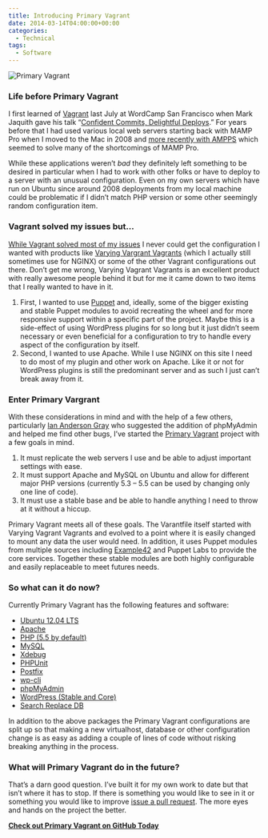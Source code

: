 ```yaml
---
title: Introducing Primary Vagrant
date: 2014-03-14T04:00:00+00:00
categories:
  - Technical
tags:
  - Software
---
```


![Primary Vagrant](/images/2014/03/vagrant.jpg)

### Life before Primary Vagrant

I first learned of [Vagrant](http://vagrantup.com) last July at WordCamp San Francisco when Mark Jaquith gave his talk “[Confident Commits, Delightful Deploys](http://wordpress.tv/2013/07/28/mark-jaquith-confident-commits-delightful-deploys-2/).” For years before that I had used various local web servers starting back with MAMP Pro when I moved to the Mac in 2008 and [more recently with AMPPS][1] which seemed to solve many of the shortcomings of MAMP Pro.

While these applications weren’t _bad_ they definitely left something to be desired in particular when I had to work with other folks or have to deploy to a server with an unusual configuration. Even on my own servers which have run on Ubuntu since around 2008 deployments from my local machine could be problematic if I didn’t match PHP version or some other seemingly random configuration item.

### Vagrant solved my issues but…

[While Vagrant solved most of my issues][2] I never could get the configuration I wanted with products like [Varying Vargrant Vagrants](https://github.com/Varying-Vagrant-Vagrants/VVV) (which I actually still sometimes use for NGINX) or some of the other Vagrant configurations out there. Don’t get me wrong, Varying Vagrant Vagrants is an excellent product with really awesome people behind it but for me it came down to two items that I really wanted to have in it.

1. First, I wanted to use [Puppet](http://puppetlabs.com) and, ideally, some of the bigger existing and stable Puppet modules to avoid recreating the wheel and for more responsive support within a specific part of the project. Maybe this is a side-effect of using WordPress plugins for so long but it just didn’t seem necessary or even beneficial for a configuration to try to handle every aspect of the configuration by itself.
2. Second, I wanted to use Apache. While I use NGINX on this site I need to do most of my plugin and other work on Apache. Like it or not for WordPress plugins is still the predominant server and as such I just can’t break away from it.

### Enter Primary Vargrant

With these considerations in mind and with the help of a few others, particularly [Ian Anderson Gray](http://iag.me) who suggested the addition of phpMyAdmin and helped me find other bugs, I’ve started the [Primary Vagrant](https://github.com/ChrisWiegman/primary-vagrant) project with a few goals in mind.

1. It must replicate the web servers I use and be able to adjust important settings with ease.
2. It must support Apache and MySQL on Ubuntu and allow for different major PHP versions (currently 5.3 – 5.5 can be used by changing only one line of code).
3. It must use a stable base and be able to handle anything I need to throw at it without a hiccup.

Primary Vagrant meets all of these goals. The Varantfile itself started with Varying Vagrant Vagrants and evolved to a point where it is easily changed to mount any data the user would need. In addition, it uses Puppet modules from multiple sources including [Example42](http://www.example42.com) and Puppet Labs to provide the core services. Together these stable modules are both highly configurable and easily replaceable to meet futures needs.

### So what can it do now?

Currently Primary Vagrant has the following features and software:

* [Ubuntu 12.04 LTS](http://www.ubuntu.com)
* [Apache](http://httpd.apache.org)
* [PHP (5.5 by default)](http://www.php.net)
* [MySQL](http://www.mysql.com)
* [Xdebug](http://xdebug.org)
* [PHPUnit](http://phpunit.de)
* [Postfix](http://www.postfix.org)
* [wp-cli](http://wp-cli.org)
* [phpMyAdmin](http://www.phpmyadmin.net/home_page/index.php)
* [WordPress (Stable and Core)](http://wordpress.org)
* [Search Replace DB](https://github.com/interconnectit/Search-Replace-DB)

In addition to the above packages the Primary Vagrant configurations are split up so that making a new virtualhost, database or other configuration change is as easy as adding a couple of lines of code without risking breaking anything in the process.

### What will Primary Vagrant do in the future?

That’s a darn good question. I’ve built it for my own work to date but that isn’t where it has to stop. If there is something you would like to see in it or something you would like to improve [issue a pull request](https://github.com/ChrisWiegman/primary-vagrant). The more eyes and hands on the project the better.

[**Check out Primary Vagrant on GitHub Today**](https://github.com/ChrisWiegman/primary-vagrant)

 [1]: /2013/05/bye-bye-mamp-pro-hello-ampps/
 [2]: /2013/08/virtual-machines-the-holy-grail-of-local-web-development/